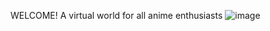 WELCOME!
A virtual world for all anime enthusiasts
![image](https://user-images.githubusercontent.com/71277914/146971417-ddf77655-202e-4440-bdcc-da824d815fdd.png)

